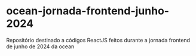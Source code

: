 # ocean-jornada-frontend-junho-2024
Repositório destinado a códigos ReactJS feitos durante a jornada frontend de junho de 2024 da ocean
